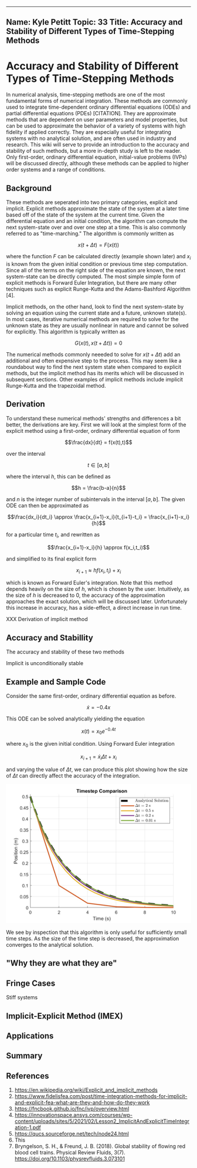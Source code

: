 ---
Name: Kyle Petitt
Topic: 33
Title: Accuracy and Stability of Different Types of Time-Stepping Methods
----

# Accuracy and Stability of Different Types of Time-Stepping Methods
In numerical analysis, time-stepping methods are one of the most fundamental forms of numerical integration. These methods are commonly used to integrate time-dependent ordinary differential equations (ODEs) and partial differential equations (PDEs) [CITATION]. They are approximate methods that are dependent on user parameters and model properties, but can be used to approximate the behavior of a variety of systems with high fidelity if applied correctly. They are especially useful for integrating systems with no analytical solution, and are often used in industry and research. This wiki will serve to provide an introduction to the accuracy and stability of such methods, but a more in-depth study is left to the reader. Only first-order, ordinary differential equation, initial-value problems (IVPs) will be discussed directly, although these methods can be applied to higher order systems and a range of conditions.

## Background
These methods are seperated into two primary categories, explicit and implicit. Explicit methods approximate the state of the system at a later time based off of the state of the system at the current time. Given the differential equation and an initial condition, the algorithm can compute the next system-state over and over one step at a time. This is also commonly referred to as "time-marching." The algorithm is commonly written as 

$$x(t+\Delta t) = F(x(t))$$

where the function $F$ can be calculated directly (example shown later) and $x_i$ is known from the given initial condition or previous time step computation. Since all of the terms on the right side of the equation are known, the next system-state can be directly computed. The most simple simple form of explicit methods is Forward Euler Integration, but there are many other techniques such as explicit Runge-Kutta and the Adams-Bashford Algorithm [4].

Implicit methods, on the other hand, look to find the next system-state by solving an equation using the current state and a future, unknown state(s). In most cases, iterative numerical methods are required to solve for the unknown state as they are usually nonlinear in nature and cannot be solved for explicitly. This algorithm is typically written as 

$$G(x(t),x(t+\Delta t)) = 0$$

The numerical methods commonly neeeded to solve for $x(t+\Delta t)$ add an additional and often expensive step to the process. This may seem like a roundabout way to find the next system state when compared to explicit methods, but the implicit method has its merits which will be discussed in subsequent sections. Other examples of implicit methods include implicit Runge-Kutta and the trapezoidal method.

## Derivation
To understand these numerical methods' strengths and differences a bit better, the derivations are key. First we will look at the simplest form of the explicit method using a first-order, ordinary differential equation of form

$$\frac{dx}{dt} = f(x(t),t)$$

over the interval 

$$t \in [a,b]$$

where the interval $h$, this can be defined as

$$h = \frac{b-a}{n}$$

and $n$ is the integer number of subintervals in the interval $[a,b]$. The given ODE can then be approximated as

$$\frac{dx_i}{dt_i} \approx \frac{x_{i+1}-x_i}{t_{i+1}-t_i} = \frac{x_{i+1}-x_i}{h}$$

for a particular time $t_i$, and rewritten as

$$\frac{x_{i+1}-x_i}{h} \approx f(x_i,t_i)$$

and simplified to its final explicit form

$$x_{i+1} \approx hf(x_i,t_i)+x_i$$

which is known as Forward Euler's integration. Note that this method depends heavily on the size of $h$, which is chosen by the user. Intuitively, as the size of $h$ is decreased to 0, the accuracy of the approximation approaches the exact solution, which will be discussed later. Unfortunately this increase in accuracy, has a side-effect, a direct increase in run time.

XXX Derivation of implicit method



## Accuracy and Stabillity
The accuracy and stability of these two methods


Implicit is unconditionally stable

## Example and Sample Code
Consider the same first-order, ordinary differential equation as before.

$$\dot{x} = -0.4x$$

This ODE can be solved analytically yielding the equation

$$x(t) = x_0e^{-0.4t}$$

where $x_0$ is the given initial condition. Using Forward Euler integration

$$x_{i+1} = \dot{x}_i\Delta t + x_i$$

and varying the value of $\Delta t$, we can produce this plot showing how the size of $\Delta t$ can directly affect the accuracy of the integration.

![](MATH4640_FinalProject_Figure-TimestepComparison.jpg)

We see by inspection that this algorithm is only useful for sufficiently small time steps. As the size of the time step is decreased, the approximation converges to the analytical solution.



## "Why they are what they are"

## Fringe Cases
Stiff systems

## Implicit-Explicit Method (IMEX)

## Applications


## Summary

## References

1. https://en.wikipedia.org/wiki/Explicit_and_implicit_methods
2. https://www.fidelisfea.com/post/time-integration-methods-for-implicit-and-explicit-fea-what-are-they-and-how-do-they-work
3. https://fncbook.github.io/fnc/ivp/overview.html
4. https://innovationspace.ansys.com/courses/wp-content/uploads/sites/5/2021/02/Lesson2_ImplicitAndExplicitTimeIntegration-1.pdf
5. https://qucs.sourceforge.net/tech/node24.html
6. This
7. Bryngelson, S. H., & Freund, J. B. (2018). Global stability of flowing red blood cell trains. Physical Review Fluids, 3(7). https://doi.org/10.1103/physrevfluids.3.073101 
